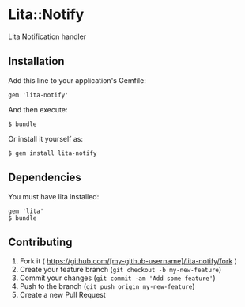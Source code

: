 # Lita::Notify

Lita Notification handler

## Installation

Add this line to your application's Gemfile:

    gem 'lita-notify'

And then execute:

    $ bundle

Or install it yourself as:

    $ gem install lita-notify

## Dependencies

You must have lita installed:

    gem 'lita'
    $ bundle

## Contributing

1. Fork it ( https://github.com/[my-github-username]/lita-notify/fork )
2. Create your feature branch (`git checkout -b my-new-feature`)
3. Commit your changes (`git commit -am 'Add some feature'`)
4. Push to the branch (`git push origin my-new-feature`)
5. Create a new Pull Request
